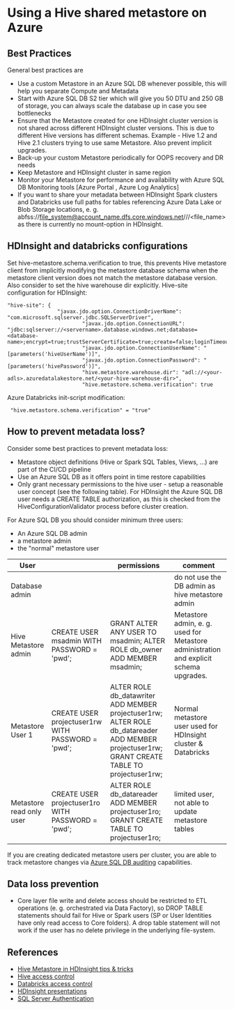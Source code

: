 # Using a Hive shared metastore on Azure

## Best Practices
General best practices are
* Use a custom Metastore in an Azure SQL DB whenever possible, this will help you separate Compute and Metadata
* Start with Azure SQL DB S2 tier which will give you 50 DTU and 250 GB of storage, you can always scale the database up in case you see bottlenecks
* Ensure that the Metastore created for one HDInsight cluster version is not shared across different HDInsight cluster versions. This is due to different Hive versions has different schemas. Example - Hive 1.2 and Hive 2.1 clusters trying to use same Metastore. Also prevent implicit upgrades.
* Back-up your custom Metastore periodically for OOPS recovery and DR needs
* Keep Metastore and HDInsight cluster in same region
* Monitor your Metastore for performance and availability with Azure SQL DB Monitoring tools [Azure Portal , Azure Log Analytics]
* If you want to share your metadata between HDInsight Spark clusters and Databricks use full paths for tables referencing Azure Data Lake or Blob Storage locations, e. g. abfss://file_system@account_name.dfs.core.windows.net/<path>/<path>/<file_name> as there is currently no mount-option in HDInsight.

## HDInsight and databricks configurations

Set hive-metastore.schema.verification to true, this prevents Hive metastore client from implicitly modifying the metastore database schema when the metastore client version does not match the metastore database version.  Also consider to set the hive warehouse dir explicitly. Hive-site configuration for HDInsight: 

    "hive-site": {
                  	"javax.jdo.option.ConnectionDriverName": "com.microsoft.sqlserver.jdbc.SQLServerDriver",
                            "javax.jdo.option.ConnectionURL": "jdbc:sqlserver://<servername>.database.windows.net;database=<database-name>;encrypt=true;trustServerCertificate=true;create=false;loginTimeout=300",
                            "javax.jdo.option.ConnectionUserName": "[parameters('hiveUserName')]",
                            "javax.jdo.option.ConnectionPassword": "[parameters('hivePassword')]",
                            "hive.metastore.warehouse.dir": "adl://<your-adls>.azuredatalakestore.net/<your-hive-warehouse-dir>",
                            "hive.metastore.schema.verification": true
                            
 Azure Databricks init-script modification:
 
     "hive.metastore.schema.verification" = "true"


## How to prevent metadata loss?
Consider some best practices to prevent metadata loss:
* Metastore object definitions (Hive or Spark SQL Tables, Views, …) are part of the CI/CD pipeline
* Use an Azure SQL DB as it offers point in time restore capabilities
* Only grant necessary permissions to the hive user - setup a reasonable user concept (see the following table). For HDInsight the Azure SQL DB user needs a CREATE TABLE authorization, as this is checked from the HiveConfigurationValidator process before cluster creation.

For Azure SQL DB you should consider minimum three users:
* An Azure SQL DB admin
* a metastore admin
* the "normal" metastore user

User||permissions|comment|
--- | --- | --- | --- 
|Database admin|||do not use the DB admin as hive metastore admin|
|Hive Metastore admin|CREATE USER msadmin WITH PASSWORD = 'pwd';|GRANT ALTER ANY USER TO msadmin; ALTER ROLE db_owner ADD MEMBER msadmin;|Metastore admin, e. g. used for Metastore administration and explicit schema upgrades.|
|Metastore User 1 |CREATE USER projectuser1rw WITH PASSWORD = 'pwd';|ALTER ROLE db_datawriter ADD MEMBER projectuser1rw; ALTER ROLE db_datareader ADD MEMBER projectuser1rw; GRANT CREATE TABLE TO projectuser1rw;|Normal metastore user used for HDInsight cluster & Databricks|
|Metastore read only user |CREATE USER projectuser1ro WITH PASSWORD = 'pwd';|ALTER ROLE db_datareader ADD MEMBER projectuser1ro; GRANT CREATE TABLE TO projectuser1ro;|limited user, not able to update metastore tables|

If you are creating dedicated metastore users per cluster, you are able to track metastore changes via [Azure SQL DB auditing](https://docs.microsoft.com/en-us/azure/sql-database/sql-database-auditing) capabilities.

## Data loss prevention
* Core layer file write and delete access should be restricted to ETL operations (e. g. orchestrated via Data Factory), so DROP TABLE statements should fail for Hive or Spark users (SP or User Identities have only read access to Core folders). A drop table statement will not work if the user has no delete privilege in the underlying file-system.


## References
* [Hive Metastore in HDInsight tips & tricks](https://blogs.msdn.microsoft.com/azuredatalake/2017/03/24/hive-metastore-in-hdinsight-tips-tricks-best-practices/)
* [Hive access control](https://cwiki.apache.org/confluence/display/Hive/SQL+Standard+Based+Hive+Authorization)
* [Databricks access control](https://docs.azuredatabricks.net/administration-guide/admin-settings/table-acls/index.html#table-access-control)
* [HDInsight presentations](https://www.slideshare.net/AshishThapliyal5)
* [SQL Server Authentication](https://docs.microsoft.com/en-us/sql/relational-databases/security/authentication-access/database-level-roles?view=sql-server-2017)


